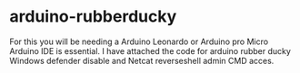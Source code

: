 # arduino-rubberducky
For this you will be needing a Arduino Leonardo or Arduino pro Micro
Arduino IDE is essential.
I have attached the code for arduino rubber ducky Windows defender disable and Netcat reverseshell admin CMD acces.
